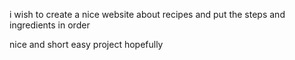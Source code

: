 i wish to create a nice website about recipes and put the steps and ingredients in order

nice and short easy project hopefully
